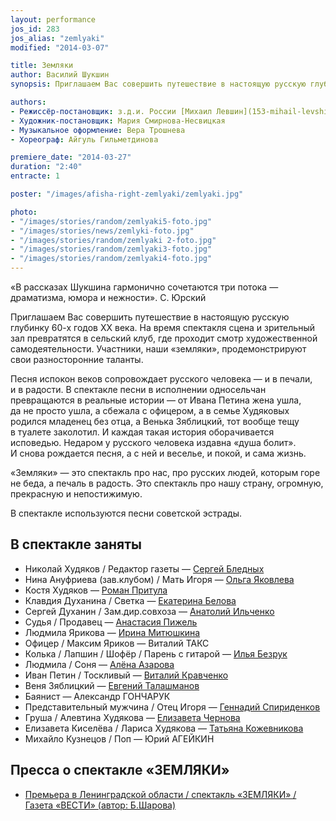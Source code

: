 ```yaml
---
layout: performance
jos_id: 283
jos_alias: "zemlyaki"
modified: "2014-03-07"

title: Земляки
author: Василий Шукшин
synopsis: Приглашаем Вас совершить путешествие в настоящую русскую глубинку 60-х годов ХХ века. На время спектакля сцена и зрительный зал превратятся в сельский клуб, где проходит смотр художественной самодеятельности. Участники, наши земляки, продемонстрируют свои разносторонние таланты.

authors:
- Режиссёр-постановщик: з.д.и. России [Михаил Левшин](153-mihail-levshin.html)
- Художник-постановщик: Мария Смирнова-Несвицкая
- Музыкальное оформление: Вера Трошнева
- Хореограф: Айгуль Гильметдинова

premiere_date: "2014-03-27"
duration: "2:40"
entracte: 1

poster: "/images/afisha-right-zemlyaki/zemlyaki.jpg"

photo:
- "/images/stories/random/zemlyaki5-foto.jpg"
- "/images/stories/news/zemlyki-foto.jpg"
- "/images/stories/random/zemlyaki 2-foto.jpg"
- "/images/stories/random/zemlyaki3-foto.jpg"
- "/images/stories/random/zemlyaki4-foto.jpg"
---
```



«В рассказах Шукшина гармонично сочетаются три потока — драматизма, юмора и нежности».
С. Юрский

Приглашаем Вас совершить путешествие в настоящую русскую глубинку 60-х годов ХХ века. На время спектакля сцена и зрительный зал превратятся в сельский клуб, где проходит смотр художественной самодеятельности. Участники, наши «земляки», продемонстрируют свои разносторонние таланты.

Песня испокон веков сопровождает русского человека — и в печали, и в радости. В спектакле песни в исполнении односельчан превращаются в реальные истории — от Ивана Петина жена ушла, да не просто ушла, а сбежала с офицером, а в семье Худяковых родился младенец без отца, а Венька Зяблицкий, тот вообще тещу в туалете заколотил. И каждая такая история оборачивается исповедью. Недаром у русского человека издавна «душа болит». И снова рождается песня, а с ней и веселье, и покой, и сама жизнь.

«Земляки» — это спектакль про нас, про русских людей, которым горе не беда, а печаль в радость. Это спектакль про нашу страну, огромную, прекрасную и непостижимую.

В спектакле используются песни советской эстрады.


## В спектакле заняты

- Николай Худяков / Редактор газеты — [Сергей Бледных](24-blednyh-sergej.html)
- Нина Ануфриева (зав.клубом) / Мать Игоря — [Ольга Яковлева](89-olga-yakovleva.html)
- Костя Худяков — [Роман Притула](50-roman-pritula.html)
- Клавдия Духанина / Светка — [Екатерина Белова](23-belova-ekaterina.html)
- Сергей Духанин / Зам.дир.совхоза — [Анатолий Ильченко](55-anatolii-ilchenko.html)
- Судья / Продавец — [Анастасия Пижель](64-asia-pigel-sergeevna.html)
- Людмила Ярикова — [Ирина Митюшкина](62-irina-mityshkina.html)
- Офицер / Максим Яриков — Виталий ТАКС
- Колька / Лапшин / Шофёр / Парень с гитарой — [Илья Безрук](83-bezryk-ilya.html)
- Людмила / Соня — [Алёна Азарова](86-alena-azarova.html)
- Иван Петин / Тоскливый — [Виталий Кравченко](66-vitalii-kravchenko.html)
- Веня Зяблицкий — [Евгений Талашманов](84-talashmanovevgenii.html)
- Баянист — Александр ГОНЧАРУК
- Представительный мужчина / Отец Игоря — [Геннадий Спириденков](27--gennadij-spiridenkov-za-rf.html)
- Груша / Алевтина Худякова — [Елизавета Чернова](48-chernovaelizaveta.html)
- Елизавета Киселёва / Лариса Худякова — [Татьяна Кожевникова](80-tatiana-kogevnikova.html)
- Михайло Кузнецов / Поп — Юрий АГЕЙКИН


## Пресса о спектакле «ЗЕМЛЯКИ»

- [Премьера в Ленинградской области / спектакль «ЗЕМЛЯКИ» / Газета «ВЕСТИ» (автор: Б.Шарова)](310-premiera-zemlyki-shukshin-pikalovo-1.html)